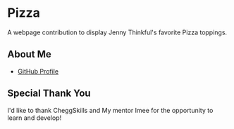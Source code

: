 # Pizza
A webpage contribution to display Jenny Thinkful's favorite Pizza toppings.

## About Me
* [GitHub Profile](https://github.com/DiamondDevelop)

## Special Thank You
I'd like to thank CheggSkills and My mentor Imee for the opportunity to learn and develop!


